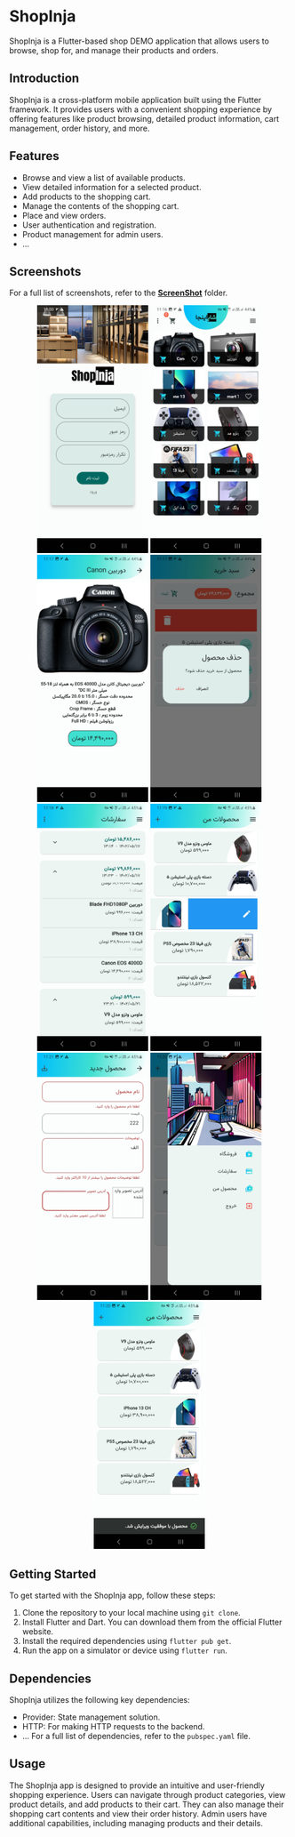 # ShopInja

ShopInja is a Flutter-based shop DEMO application that allows users to browse, shop for, and manage their products and orders. 

## Introduction
ShopInja is a cross-platform mobile application built using the Flutter framework. It provides users with a convenient shopping experience by offering features like product browsing, detailed product information, cart management, order history, and more.

## Features
- Browse and view a list of available products.
- View detailed information for a selected product.
- Add products to the shopping cart.
- Manage the contents of the shopping cart.
- Place and view orders.
- User authentication and registration.
- Product management for admin users.
- ...

## Screenshots
For a full list of screenshots, refer to the **[ScreenShot](https://github.com/KiarashKiani79/ShopInja/tree/main/Screenshots)** folder.

<div align="center">
    <img src="https://github.com/KiarashKiani79/ShopInja/blob/main/ScreenShots/signUp.jpg" alt="signUpPage" width="200"/>
    <img src="https://github.com/KiarashKiani79/ShopInja/blob/main/ScreenShots/productOverview.jpg" alt="homepage" width="200"/>
  <img src="https://github.com/KiarashKiani79/ShopInja/blob/main/ScreenShots/productDetail1.jpg" alt="detailpage" width="200"/>
    <img src="https://github.com/KiarashKiani79/ShopInja/blob/main/ScreenShots/deleteAlertDialog1.jpg" alt="cartpage" width="200"/>
    <img src="https://github.com/KiarashKiani79/ShopInja/blob/main/ScreenShots/orders.jpg" alt="orderpage" width="200"/>
  <img src="https://github.com/KiarashKiani79/ShopInja/blob/main/ScreenShots/editUserProduct.jpg" alt="userpage" width="200"/>
  <img src="https://github.com/KiarashKiani79/ShopInja/blob/main/ScreenShots/addUserProductScreen.jpg" alt="formpage" width="200"/>
  <img src="https://github.com/KiarashKiani79/ShopInja/blob/main/ScreenShots/drawer.jpg" alt="drawer" width="200"/>
  <img src="https://github.com/KiarashKiani79/ShopInja/blob/main/ScreenShots/confirmEditSnackbar.jpg" alt="snackbar" width="200"/>
</div>

## Getting Started
To get started with the ShopInja app, follow these steps:
1. Clone the repository to your local machine using `git clone`.
2. Install Flutter and Dart. You can download them from the official Flutter website.
3. Install the required dependencies using `flutter pub get`.
4. Run the app on a simulator or device using `flutter run`.

## Dependencies
ShopInja utilizes the following key dependencies:
- Provider: State management solution.
- HTTP: For making HTTP requests to the backend.
- ...
For a full list of dependencies, refer to the `pubspec.yaml` file.

## Usage
The ShopInja app is designed to provide an intuitive and user-friendly shopping experience. Users can navigate through product categories, view product details, and add products to their cart. They can also manage their shopping cart contents and view their order history.
Admin users have additional capabilities, including managing products and their details.
